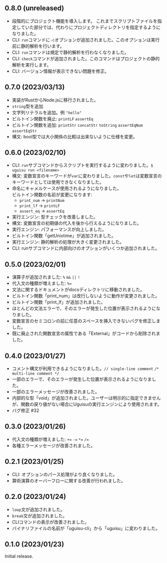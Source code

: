<!--
## x.x.x (unreleased)

-->

## 0.8.0 (unreleased)

- 段階的にプロジェクト機能を導入します。
  これまでスクリプトファイルを指定していた部分では、代わりにプロジェクトディレクトリを指定するようになりました。
- CLI: `run`コマンドに`-c`オプションが追加されました。このオプションは実行前に静的解析を行います。
- CLI: `run`コマンドは規定で静的解析を行わなくなりました。
- CLI: `check`コマンドが追加されました。このコマンドはプロジェクトの静的解析を実行します。
- CLI: バージョン情報が表示できない問題を修正。

## 0.7.0 (2023/03/13)

- 実装がRustからNode.jsに移行されました。
- `string`型を追加
- 文字列リテラルを追加。例 `"hello"`
- ビルトイン関数を廃止: `printLF` `assertEq`
- ビルトイン関数を追加: `printStr` `concatStr` `toString` `assertEqNum` `assertEqStr`
- 構文: bool型では大小関係の比較は出来ないように仕様を変更。

## 0.6.0 (2023/02/10)

- CLI: `run`サブコマンドからスクリプトを実行するように変わりました。`$ uguisu run <filename>`
- 構文: 変数宣言のキーワードが`var`に変わりました。`const`や`let`は変数宣言のキーワードとしては使用できなくなりました。
- 命名にキャメルケースが使用されるようになりました。  
  ビルトイン関数の名前が変更になります:
  - `print_num` → `printNum`
  - `print_lf` → `printLF`
  - `assert_eq` → `assertEq`
- 実行エンジン: 型チェックを改善しました。
- 構文: 変数宣言の初期値の代入を後から行えるようになりました。
- 実行エンジン: パフォーマンスが向上しました。
- ビルトイン関数「getUnixtime」が追加されました。
- 実行エンジン: 静的解析の処理が大きく変更されました。
- CLI: runサブコマンドに内部向けのオプションがいくつか追加されました。

## 0.5.0 (2023/02/01)

- 演算子が追加されました: `%` `&&` `||` `!`
- 代入文の種類が増えました: `%=`
- 文法に関するドキュメントがdocsディレクトリに移動されました。
- ビルトイン関数「print_num」は改行しないように動作が変更されました。
- ビルトイン関数「print_lf」が追加されました。
- ほとんどの文法エラーで、そのエラーが発生した位置が表示されるようになりました。
- 変数宣言のセミコロンの前に任意のスペースを挿入できないバグを修正しました。
- 既に廃止された関数宣言の属性である「External」がコードから削除されました。

## 0.4.0 (2023/01/27)

- コメント構文が利用できるようになりました。`// single-line comment` `/* multi-line comment */`
- 一部のエラーで、そのエラーが発生した位置が表示されるようになりました。
- 一部のエラーメッセージが改善されました。
- 内部的な型「void」が追加されました。ユーザーは明示的に指定できませんが、関数の戻り値がない場合にUguisuの実行エンジンにより使用されます。
- バグ修正 #32

## 0.3.0 (2023/01/26)

- 代入文の種類が増えました: `+=` `-=` `*=` `/=`
- 各種エラーメッセージが改善されました。

## 0.2.1 (2023/01/25)

- CLI: オプションのパース処理がより良くなりました。
- 算術演算のオーバーフローに関する改善が行われました。

## 0.2.0 (2023/01/24)

- `loop`文が追加されました。
- `break`文が追加されました。
- CLIコマンドの表示が改善されました。
- バイナリファイルの名前が「uguisu-cli」から「uguisu」に変わりました。

## 0.1.0 (2023/01/23)

Initial release.
